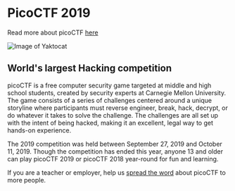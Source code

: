 # PicoCTF 2019

Read more about picoCTF [here](https://picoctf.com/about)

![Image of Yaktocat](https://github.com/Ch3lLIST4/CTF-Writeups-2019/images/picoCTF2019.jpg)

## World's largest Hacking competition

picoCTF is a free computer security game targeted at middle and high school students, created by security experts at Carnegie Mellon University. The game consists of a series of challenges centered around a unique storyline where participants must reverse engineer, break, hack, decrypt, or do whatever it takes to solve the challenge. The challenges are all set up with the intent of being hacked, making it an excellent, legal way to get hands-on experience.

The 2019 competition was held between September 27, 2019 and October 11, 2019. Though the competition has ended this year, anyone 13 and older can play picoCTF 2019 or picoCTF 2018 year-round for fun and learning.

If you are a teacher or employer, help us [spread the word](https://picoctf.com/cta) about picoCTF to more people.


